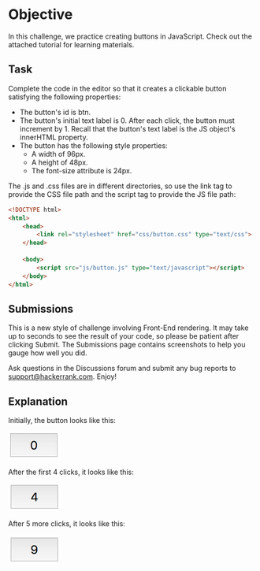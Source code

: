 # Objective

In this challenge, we practice creating buttons in JavaScript. Check out the attached tutorial for learning materials.

## Task

Complete the code in the editor so that it creates a clickable button satisfying the following properties:

* The button's id is btn.
* The button's initial text label is 0. After each click, the button must increment by 1. Recall that the button's text label is the JS object's innerHTML property.
* The button has the following style properties:
    * A width of 96px.
    * A height of 48px.
    * The font-size attribute is 24px.

The .js and .css files are in different directories, so use the link tag to provide the CSS file path and the script tag to provide the JS file path:

```html
<!DOCTYPE html>
<html>
    <head>
        <link rel="stylesheet" href="css/button.css" type="text/css">
    </head>
    
    <body>
    	<script src="js/button.js" type="text/javascript"></script>
    </body>
</html>
```

## Submissions

This is a new style of challenge involving Front-End rendering. It may take up to  seconds to see the result of your code, so please be patient after clicking Submit. The Submissions page contains screenshots to help you gauge how well you did.

Ask questions in the Discussions forum and submit any bug reports to support@hackerrank.com. Enjoy!

## Explanation

Initially, the button looks like this:

![initial](img/0.png)

After the first 4 clicks, it looks like this:

![four clicks](img/4.png)

After 5 more clicks, it looks like this:

![final](img/9.png)
